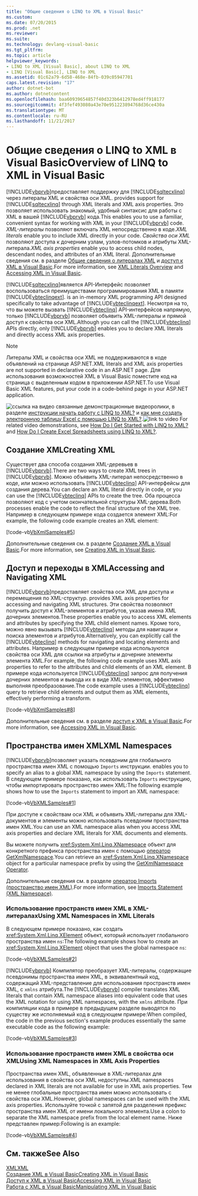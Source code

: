 ```yaml
---
title: "Общие сведения о LINQ to XML в Visual Basic"
ms.custom: 
ms.date: 07/20/2015
ms.prod: .net
ms.reviewer: 
ms.suite: 
ms.technology: devlang-visual-basic
ms.tgt_pltfrm: 
ms.topic: article
helpviewer_keywords:
- LINQ to XML [Visual Basic], about LINQ to XML
- LINQ [Visual Basic], LINQ to XML
ms.assetid: 01c62a79-6d58-468e-84fb-039c05947701
caps.latest.revision: "17"
author: dotnet-bot
ms.author: dotnetcontent
ms.openlocfilehash: baa60939654857f40d323b6412978ed4ff918177
ms.sourcegitcommit: 4f3fef493080a43e70e951223894768d36ce430a
ms.translationtype: MT
ms.contentlocale: ru-RU
ms.lasthandoff: 11/21/2017
---
```

# <a name="overview-of-linq-to-xml-in-visual-basic"></a><span data-ttu-id="8795f-102">Общие сведения о LINQ to XML в Visual Basic</span><span class="sxs-lookup"><span data-stu-id="8795f-102">Overview of LINQ to XML in Visual Basic</span></span>
[!INCLUDE[vbprvb](~/includes/vbprvb-md.md)]<span data-ttu-id="8795f-103">предоставляет поддержку для [!INCLUDE[sqltecxlinq](~/includes/sqltecxlinq-md.md)] через литералы XML и свойства оси XML.</span><span class="sxs-lookup"><span data-stu-id="8795f-103"> provides support for [!INCLUDE[sqltecxlinq](~/includes/sqltecxlinq-md.md)] through XML literals and XML axis properties.</span></span> <span data-ttu-id="8795f-104">Это позволяет использовать знакомый, удобный синтаксис для работы с XML в вашей [!INCLUDE[vbprvb](~/includes/vbprvb-md.md)] кода.</span><span class="sxs-lookup"><span data-stu-id="8795f-104">This enables you to use a familiar, convenient syntax for working with XML in your [!INCLUDE[vbprvb](~/includes/vbprvb-md.md)] code.</span></span> <span data-ttu-id="8795f-105">*XML-литералы* позволяют включать XML непосредственно в коде.</span><span class="sxs-lookup"><span data-stu-id="8795f-105">*XML literals* enable you to include XML directly in your code.</span></span> <span data-ttu-id="8795f-106">*Свойства оси XML* позволяют доступа к дочерним узлам, узлов-потомков и атрибуты XML-литерала.</span><span class="sxs-lookup"><span data-stu-id="8795f-106">*XML axis properties* enable you to access child nodes, descendant nodes, and attributes of an XML literal.</span></span> <span data-ttu-id="8795f-107">Дополнительные сведения см. в разделе [Общие сведения о литералах XML](../../../../visual-basic/programming-guide/language-features/xml/xml-literals-overview.md) и [доступ к XML в Visual Basic](../../../../visual-basic/programming-guide/language-features/xml/accessing-xml.md).</span><span class="sxs-lookup"><span data-stu-id="8795f-107">For more information, see [XML Literals Overview](../../../../visual-basic/programming-guide/language-features/xml/xml-literals-overview.md) and [Accessing XML in Visual Basic](../../../../visual-basic/programming-guide/language-features/xml/accessing-xml.md).</span></span>  
  
 [!INCLUDE[sqltecxlinq](~/includes/sqltecxlinq-md.md)]<span data-ttu-id="8795f-108">является API-Интерфейс позволяет воспользоваться преимуществами программирования XML в памяти [!INCLUDE[vbteclinqext](~/includes/vbteclinqext-md.md)].</span><span class="sxs-lookup"><span data-stu-id="8795f-108"> is an in-memory XML programming API designed specifically to take advantage of [!INCLUDE[vbteclinqext](~/includes/vbteclinqext-md.md)].</span></span> <span data-ttu-id="8795f-109">Несмотря на то, что вы можете вызвать [!INCLUDE[vbteclinq](~/includes/vbteclinq-md.md)] API-интерфейсов напрямую, только [!INCLUDE[vbprvb](~/includes/vbprvb-md.md)] позволяет объявить XML-литералы и прямой доступ к свойства оси XML.</span><span class="sxs-lookup"><span data-stu-id="8795f-109">Although you can call the [!INCLUDE[vbteclinq](~/includes/vbteclinq-md.md)] APIs directly, only [!INCLUDE[vbprvb](~/includes/vbprvb-md.md)] enables you to declare XML literals and directly access XML axis properties.</span></span>  
  
> [!NOTE]
>  <span data-ttu-id="8795f-110">Литералы XML и свойства оси XML не поддерживаются в коде объявлений на странице ASP.NET.</span><span class="sxs-lookup"><span data-stu-id="8795f-110">XML literals and XML axis properties are not supported in declarative code in an ASP.NET page.</span></span> <span data-ttu-id="8795f-111">Для использования возможностей XML в Visual Basic поместите код на страница с выделенным кодом в приложении ASP.NET.</span><span class="sxs-lookup"><span data-stu-id="8795f-111">To use Visual Basic XML features, put your code in a code-behind page in your ASP.NET application.</span></span>  
  
 <span data-ttu-id="8795f-112">![ссылка на видео](../../../../visual-basic/programming-guide/language-features/xml/media/playvideo.gif "PlayVideo") связанные демонстрационные видеоролики, в разделе [инструкции начать работу с LINQ to XML?](http://go.microsoft.com/fwlink/?LinkId=143034) и [как мне создать электронную таблицу Excel с помощью LINQ to XML?](http://go.microsoft.com/fwlink/?LinkId=143536).</span><span class="sxs-lookup"><span data-stu-id="8795f-112">![link to video](../../../../visual-basic/programming-guide/language-features/xml/media/playvideo.gif "PlayVideo") For related video demonstrations, see [How Do I Get Started with LINQ to XML?](http://go.microsoft.com/fwlink/?LinkId=143034) and [How Do I Create Excel Spreadsheets using LINQ to XML?](http://go.microsoft.com/fwlink/?LinkId=143536).</span></span>  
  
## <a name="creating-xml"></a><span data-ttu-id="8795f-113">Создание XML</span><span class="sxs-lookup"><span data-stu-id="8795f-113">Creating XML</span></span>  
 <span data-ttu-id="8795f-114">Существует два способа создания XML-деревьев в [!INCLUDE[vbprvb](~/includes/vbprvb-md.md)].</span><span class="sxs-lookup"><span data-stu-id="8795f-114">There are two ways to create XML trees in [!INCLUDE[vbprvb](~/includes/vbprvb-md.md)].</span></span> <span data-ttu-id="8795f-115">Можно объявить XML-литерал непосредственно в коде, или можно использовать [!INCLUDE[vbteclinq](~/includes/vbteclinq-md.md)] API-интерфейсы для создания дерева.</span><span class="sxs-lookup"><span data-stu-id="8795f-115">You can declare an XML literal directly in code, or you can use the [!INCLUDE[vbteclinq](~/includes/vbteclinq-md.md)] APIs to create the tree.</span></span> <span data-ttu-id="8795f-116">Оба процесса позволяют код с учетом окончательной структуры XML-дерева.</span><span class="sxs-lookup"><span data-stu-id="8795f-116">Both processes enable the code to reflect the final structure of the XML tree.</span></span> <span data-ttu-id="8795f-117">Например в следующем примере кода создается элемент XML:</span><span class="sxs-lookup"><span data-stu-id="8795f-117">For example, the following code example creates an XML element:</span></span>  
  
 [!code-vb[VbXmlSamples#5](../../../../visual-basic/language-reference/operators/codesnippet/VisualBasic/overview-of-linq-to-xml_1.vb)]  
  
 <span data-ttu-id="8795f-118">Дополнительные сведения см. в разделе [Создание XML в Visual Basic](../../../../visual-basic/programming-guide/language-features/xml/creating-xml.md).</span><span class="sxs-lookup"><span data-stu-id="8795f-118">For more information, see [Creating XML in Visual Basic](../../../../visual-basic/programming-guide/language-features/xml/creating-xml.md).</span></span>  
  
## <a name="accessing-and-navigating-xml"></a><span data-ttu-id="8795f-119">Доступ и переходы в XML</span><span class="sxs-lookup"><span data-stu-id="8795f-119">Accessing and Navigating XML</span></span>  
 [!INCLUDE[vbprvb](~/includes/vbprvb-md.md)]<span data-ttu-id="8795f-120">предоставляет свойства оси XML для доступа и перемещения по XML-структур.</span><span class="sxs-lookup"><span data-stu-id="8795f-120"> provides XML axis properties for accessing and navigating XML structures.</span></span> <span data-ttu-id="8795f-121">Эти свойства позволяют получить доступ к XML-элементов и атрибутов, указав имена XML дочерних элементов.</span><span class="sxs-lookup"><span data-stu-id="8795f-121">These properties enable you to access XML elements and attributes by specifying the XML child element names.</span></span> <span data-ttu-id="8795f-122">Кроме того, можно явно вызывать [!INCLUDE[vbteclinq](~/includes/vbteclinq-md.md)] методы для навигации и поиска элементов и атрибутов.</span><span class="sxs-lookup"><span data-stu-id="8795f-122">Alternatively, you can explicitly call the [!INCLUDE[vbteclinq](~/includes/vbteclinq-md.md)] methods for navigating and locating elements and attributes.</span></span> <span data-ttu-id="8795f-123">Например в следующем примере кода используются свойства оси XML для ссылки на атрибуты и дочерние элементы элемента XML.</span><span class="sxs-lookup"><span data-stu-id="8795f-123">For example, the following code example uses XML axis properties to refer to the attributes and child elements of an XML element.</span></span> <span data-ttu-id="8795f-124">В примере кода используется [!INCLUDE[vbteclinq](~/includes/vbteclinq-md.md)] запрос для получения дочерних элементов и вывода их в виде XML-элементов, эффективно выполняя преобразование.</span><span class="sxs-lookup"><span data-stu-id="8795f-124">The code example uses a [!INCLUDE[vbteclinq](~/includes/vbteclinq-md.md)] query to retrieve child elements and output them as XML elements, effectively performing a transform.</span></span>  
  
 [!code-vb[VbXmlSamples#8](../../../../visual-basic/language-reference/operators/codesnippet/VisualBasic/overview-of-linq-to-xml_2.vb)]  
  
 <span data-ttu-id="8795f-125">Дополнительные сведения см. в разделе [доступ к XML в Visual Basic](../../../../visual-basic/programming-guide/language-features/xml/accessing-xml.md).</span><span class="sxs-lookup"><span data-stu-id="8795f-125">For more information, see [Accessing XML in Visual Basic](../../../../visual-basic/programming-guide/language-features/xml/accessing-xml.md).</span></span>  
  
## <a name="xml-namespaces"></a><span data-ttu-id="8795f-126">Пространства имен XML</span><span class="sxs-lookup"><span data-stu-id="8795f-126">XML Namespaces</span></span>  
 [!INCLUDE[vbprvb](~/includes/vbprvb-md.md)]<span data-ttu-id="8795f-127">позволяет указать псевдоним для глобального пространства имен XML с помощью `Imports` инструкции.</span><span class="sxs-lookup"><span data-stu-id="8795f-127"> enables you to specify an alias to a global XML namespace by using the `Imports` statement.</span></span> <span data-ttu-id="8795f-128">В следующем примере показано, как использовать `Imports` инструкцию, чтобы импортировать пространство имен XML:</span><span class="sxs-lookup"><span data-stu-id="8795f-128">The following example shows how to use the `Imports` statement to import an XML namespace:</span></span>  
  
 [!code-vb[VbXMLSamples#1](../../../../visual-basic/language-reference/operators/codesnippet/VisualBasic/overview-of-linq-to-xml_3.vb)]  
  
 <span data-ttu-id="8795f-129">При доступе к свойствам оси XML и объявить XML-литералы для XML-документов и элементы можно использовать псевдоним пространства имен XML.</span><span class="sxs-lookup"><span data-stu-id="8795f-129">You can use an XML namespace alias when you access XML axis properties and declare XML literals for XML documents and elements.</span></span>  
  
 <span data-ttu-id="8795f-130">Вы можете получить <xref:System.Xml.Linq.XNamespace> объект для конкретного префикса пространства имен с помощью [оператор GetXmlNamespace](../../../../visual-basic/language-reference/operators/getxmlnamespace-operator.md).</span><span class="sxs-lookup"><span data-stu-id="8795f-130">You can retrieve an <xref:System.Xml.Linq.XNamespace> object for a particular namespace prefix by using the [GetXmlNamespace Operator](../../../../visual-basic/language-reference/operators/getxmlnamespace-operator.md).</span></span>  
  
 <span data-ttu-id="8795f-131">Дополнительные сведения см. в разделе [оператор Imports (пространство имен XML)](../../../../visual-basic/language-reference/statements/imports-statement-xml-namespace.md).</span><span class="sxs-lookup"><span data-stu-id="8795f-131">For more information, see [Imports Statement (XML Namespace)](../../../../visual-basic/language-reference/statements/imports-statement-xml-namespace.md).</span></span>  
  
### <a name="using-xml-namespaces-in-xml-literals"></a><span data-ttu-id="8795f-132">Использование пространств имен XML в XML-литералах</span><span class="sxs-lookup"><span data-stu-id="8795f-132">Using XML Namespaces in XML Literals</span></span>  
 <span data-ttu-id="8795f-133">В следующем примере показано, как создать <xref:System.Xml.Linq.XElement> объект, который использует глобального пространства имен `ns`:</span><span class="sxs-lookup"><span data-stu-id="8795f-133">The following example shows how to create an <xref:System.Xml.Linq.XElement> object that uses the global namespace `ns`:</span></span>  
  
 [!code-vb[VbXMLSamples#2](../../../../visual-basic/language-reference/operators/codesnippet/VisualBasic/overview-of-linq-to-xml_4.vb)]  
  
 <span data-ttu-id="8795f-134">[!INCLUDE[vbprvb](~/includes/vbprvb-md.md)] Компилятор преобразует XML-литералы, содержащие псевдонимы пространства имен XML, в эквивалентный код, содержащий XML-представление для использования пространств имен XML, с `xmlns` атрибута.</span><span class="sxs-lookup"><span data-stu-id="8795f-134">The [!INCLUDE[vbprvb](~/includes/vbprvb-md.md)] compiler translates XML literals that contain XML namespace aliases into equivalent code that uses the XML notation for using XML namespaces, with the `xmlns` attribute.</span></span> <span data-ttu-id="8795f-135">При компиляции кода в примере в предыдущем разделе выводятся по существу же исполняемый код в следующем примере:</span><span class="sxs-lookup"><span data-stu-id="8795f-135">When compiled, the code in the previous section's example produces essentially the same executable code as the following example:</span></span>  
  
 [!code-vb[VbXMLSamples#3](../../../../visual-basic/language-reference/operators/codesnippet/VisualBasic/overview-of-linq-to-xml_5.vb)]  
  
### <a name="using-xml-namespaces-in-xml-axis-properties"></a><span data-ttu-id="8795f-136">Использование пространств имен XML в свойства оси XML</span><span class="sxs-lookup"><span data-stu-id="8795f-136">Using XML Namespaces in XML Axis Properties</span></span>  
 <span data-ttu-id="8795f-137">Пространства имен XML, объявленные в XML-литералах для использования в свойства оси XML недоступны.</span><span class="sxs-lookup"><span data-stu-id="8795f-137">XML namespaces declared in XML literals are not available for use in XML axis properties.</span></span> <span data-ttu-id="8795f-138">Тем не менее глобальные пространства имен можно использовать с свойства оси XML.</span><span class="sxs-lookup"><span data-stu-id="8795f-138">However, global namespaces can be used with the XML axis properties.</span></span> <span data-ttu-id="8795f-139">Используйте точкой с запятой для разделения префикс пространства имен XML от имени локального элемента.</span><span class="sxs-lookup"><span data-stu-id="8795f-139">Use a colon to separate the XML namespace prefix from the local element name.</span></span> <span data-ttu-id="8795f-140">Ниже представлен пример:</span><span class="sxs-lookup"><span data-stu-id="8795f-140">Following is an example:</span></span>  
  
 [!code-vb[VbXMLSamples#4](../../../../visual-basic/language-reference/operators/codesnippet/VisualBasic/overview-of-linq-to-xml_6.vb)]  
  
## <a name="see-also"></a><span data-ttu-id="8795f-141">См. также</span><span class="sxs-lookup"><span data-stu-id="8795f-141">See Also</span></span>  
 [<span data-ttu-id="8795f-142">XML</span><span class="sxs-lookup"><span data-stu-id="8795f-142">XML</span></span>](../../../../visual-basic/programming-guide/language-features/xml/index.md)  
 [<span data-ttu-id="8795f-143">Создание XML в Visual Basic</span><span class="sxs-lookup"><span data-stu-id="8795f-143">Creating XML in Visual Basic</span></span>](../../../../visual-basic/programming-guide/language-features/xml/creating-xml.md)  
 [<span data-ttu-id="8795f-144">Доступ к XML в Visual Basic</span><span class="sxs-lookup"><span data-stu-id="8795f-144">Accessing XML in Visual Basic</span></span>](../../../../visual-basic/programming-guide/language-features/xml/accessing-xml.md)  
 [<span data-ttu-id="8795f-145">Работа с XML в Visual Basic</span><span class="sxs-lookup"><span data-stu-id="8795f-145">Manipulating XML in Visual Basic</span></span>](../../../../visual-basic/programming-guide/language-features/xml/manipulating-xml.md)
